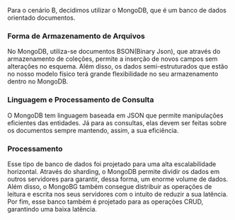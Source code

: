 Para o cenário B, decidimos utilizar o MongoDB, que é um banco de dados orientado documentos.

### Forma de Armazenamento de Arquivos
No MongoDB, utiliza-se documentos BSON(Binary Json), que através do armazenamento de coleções, permite a inserção de novos campos sem alterações no esquema. Além disso, os dados semi-estruturados que estão no nosso modelo físico terá grande flexibilidade no seu armazenamento dentro no MongoDB.

### Linguagem e Processamento de Consulta
O MongoDB tem linguagem baseada em JSON que permite manipulações eficientes das entidades. Já para as consultas, elas devem ser feitas sobre os documentos sempre mantendo, assim, a sua eficiência.

### Processamento
Esse tipo de banco de dados foi projetado para uma alta escalabilidade horizontal. Através do sharding, o MongoDB permite dividir os dados em outros servidores para garantir, dessa forma, um enorme volume de dados. Além disso, o MongoBG também consegue distribuir as operações de leitura e escrita nos seus servidores com o intuito de reduzir a sua latência. Por fim, esse banco também é projetado para as operações CRUD, garantindo uma baixa latência.